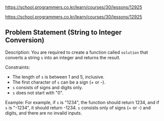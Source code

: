 https://school.programmers.co.kr/learn/courses/30/lessons/12925

https://school.programmers.co.kr/learn/courses/30/lessons/12925

## Problem Statement (String to Integer Conversion)

Description:
You are required to create a function called `solution` that converts a string `s` into an integer and returns the result.

Constraints:
- The length of `s` is between 1 and 5, inclusive.
- The first character of `s` can be a sign (+ or -).
- `s` consists of signs and digits only.
- `s` does not start with "0".

Example:
For example, if `s` is "1234", the function should return 1234, and if `s` is "-1234", it should return -1234.
`s` consists only of signs (+ or -) and digits, and there are no invalid inputs.
